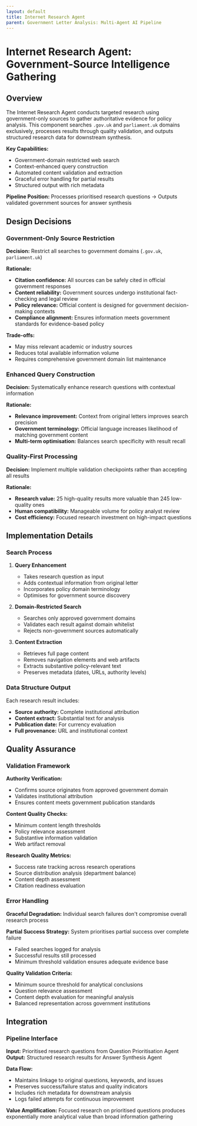 ```yaml
---
layout: default
title: Internet Research Agent
parent: Government Letter Analysis: Multi-Agent AI Pipeline
---
```


# Internet Research Agent: Government-Source Intelligence Gathering

## Overview

The Internet Research Agent conducts targeted research using government-only sources to gather authoritative evidence for policy analysis. This component searches `.gov.uk` and `parliament.uk` domains exclusively, processes results through quality validation, and outputs structured research data for downstream synthesis.

**Key Capabilities:**
- Government-domain restricted web search
- Context-enhanced query construction  
- Automated content validation and extraction
- Graceful error handling for partial results
- Structured output with rich metadata

**Pipeline Position:** Processes prioritised research questions → Outputs validated government sources for answer synthesis

## Design Decisions

### Government-Only Source Restriction

**Decision:** Restrict all searches to government domains (`.gov.uk`, `parliament.uk`)

**Rationale:**
- **Citation confidence:** All sources can be safely cited in official government responses
- **Content reliability:** Government sources undergo institutional fact-checking and legal review
- **Policy relevance:** Official content is designed for government decision-making contexts
- **Compliance alignment:** Ensures information meets government standards for evidence-based policy

**Trade-offs:**
- May miss relevant academic or industry sources
- Reduces total available information volume
- Requires comprehensive government domain list maintenance

### Enhanced Query Construction

**Decision:** Systematically enhance research questions with contextual information

**Rationale:**
- **Relevance improvement:** Context from original letters improves search precision
- **Government terminology:** Official language increases likelihood of matching government content
- **Multi-term optimisation:** Balances search specificity with result recall

### Quality-First Processing

**Decision:** Implement multiple validation checkpoints rather than accepting all results

**Rationale:**
- **Research value:** 25 high-quality results more valuable than 245 low-quality ones
- **Human compatibility:** Manageable volume for policy analyst review
- **Cost efficiency:** Focused research investment on high-impact questions

## Implementation Details

### Search Process

1. **Query Enhancement**
   - Takes research question as input
   - Adds contextual information from original letter
   - Incorporates policy domain terminology
   - Optimises for government source discovery

2. **Domain-Restricted Search**
   - Searches only approved government domains
   - Validates each result against domain whitelist
   - Rejects non-government sources automatically

3. **Content Extraction**
   - Retrieves full page content
   - Removes navigation elements and web artifacts
   - Extracts substantive policy-relevant text
   - Preserves metadata (dates, URLs, authority levels)

### Data Structure Output

Each research result includes:
- **Source authority:** Complete institutional attribution
- **Content extract:** Substantial text for analysis
- **Publication date:** For currency evaluation
- **Full provenance:** URL and institutional context

## Quality Assurance

### Validation Framework

**Authority Verification:**
- Confirms source originates from approved government domain
- Validates institutional attribution
- Ensures content meets government publication standards

**Content Quality Checks:**
- Minimum content length thresholds
- Policy relevance assessment
- Substantive information validation
- Web artifact removal

**Research Quality Metrics:**
- Success rate tracking across research operations
- Source distribution analysis (department balance)
- Content depth assessment
- Citation readiness evaluation

### Error Handling

**Graceful Degradation:** Individual search failures don't compromise overall research process

**Partial Success Strategy:** System prioritises partial success over complete failure
- Failed searches logged for analysis
- Successful results still processed
- Minimum threshold validation ensures adequate evidence base

**Quality Validation Criteria:**
- Minimum source threshold for analytical conclusions
- Question relevance assessment
- Content depth evaluation for meaningful analysis
- Balanced representation across government institutions

## Integration

### Pipeline Interface

**Input:** Prioritised research questions from Question Prioritisation Agent
**Output:** Structured research results for Answer Synthesis Agent

**Data Flow:**
- Maintains linkage to original questions, keywords, and issues
- Preserves success/failure status and quality indicators
- Includes rich metadata for downstream analysis
- Logs failed attempts for continuous improvement

**Value Amplification:** Focused research on prioritised questions produces exponentially more analytical value than broad information gathering

